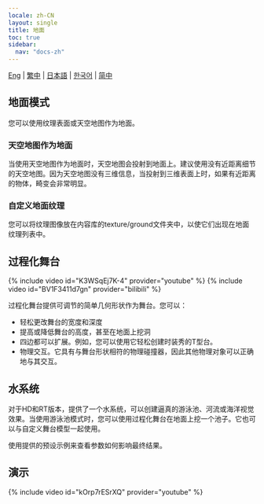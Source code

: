 ```yaml
---
locale: zh-CN
layout: single
title: 地面
toc: true
sidebar:
  nav: "docs-zh"
---
```

[Eng](/dancexr/features/ground) | [繁中](/tw/dancexr/features/ground) | [日本語](/jp/dancexr/features/ground) | [한국어](/kr/dancexr/features/ground) | [简中](/zh/dancexr/features/ground)


## 地面模式
您可以使用纹理表面或天空地图作为地面。

### 天空地图作为地面
当使用天空地图作为地面时，天空地图会投射到地面上。建议使用没有近距离细节的天空地图。因为天空地图没有三维信息，当投射到三维表面上时，如果有近距离的物体，畸变会非常明显。

### 自定义地面纹理
您可以将纹理图像放在内容库的texture/ground文件夹中，以使它们出现在地面纹理列表中。

## 过程化舞台
{% include video id="K3WSqEj7K-4" provider="youtube" %}
{% include video id="BV1F3411d7gn" provider="bilibili" %}

过程化舞台提供可调节的简单几何形状作为舞台。您可以：
* 轻松更改舞台的宽度和深度
* 提高或降低舞台的高度，甚至在地面上挖洞
* 四边都可以扩展。例如，您可以使用它轻松创建时装秀的T型台。
* 物理交互。它具有与舞台形状相符的物理碰撞器，因此其他物理对象可以正确地与其交互。

## 水系统
对于HD和RT版本，提供了一个水系统，可以创建逼真的游泳池、河流或海洋视觉效果。当使用游泳池模式时，您可以使用过程化舞台在地面上挖一个池子。它也可以与自定义舞台模型一起使用。

使用提供的预设示例来查看参数如何影响最终结果。

## 演示
{% include video id="kOrp7rESrXQ" provider="youtube" %}
